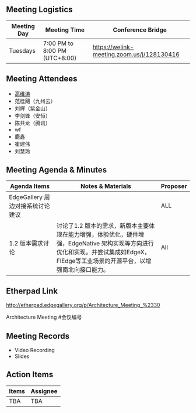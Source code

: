 ## Meeting Logistics

| Meeting Day  |  Meeting Time  | Conference Bridge  |
|---|---|---|
| Tuesdays  | 7:00 PM to 8:00 PM (UTC+8:00)   |  https://welink-meeting.zoom.us/j/128130416  |


## Meeting Attendees
- [高维涛](https://gitee.com/Gao_Victor)
- 范桂飓（九州云）
- 刘辉（紫金山）
- 李剑锋（安恒）
- 陈共龙（腾讯）
- wf
- 鹿鑫
- 崔建伟
- 刘慧玲

## Meeting Agenda & Minutes
|  Agenda Items  |  Notes & Materials   |  Proposer |
|---|---|---|
|  EdgeGallery 周边对接系统讨论建议 |  | ALL |
|  1.2 版本需求讨论 | 讨论了1.2 版本的需求，新版本主要体现在能力增强，体验优化，硬件增强，EdgeNative 架构实现等方向进行优化和实现。并尝试集成如EdgeX，FlEdge等工业场景的开源平台，以增强南北向接口能力。 | All |


## Etherpad Link
http://etherpad.edgegallery.org/p/Architecture_Meeting_%2330

Architecture Meeting #会议编号


## Meeting Records
- Video Recording
- Slides


## Action Items
|  Items | Assignee   |
|---|---|
| TBA  | TBA|TBA



